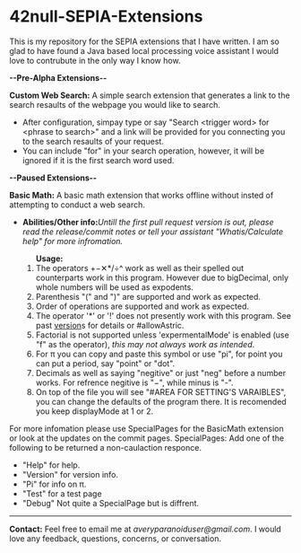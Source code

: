 # 42null-SEPIA-Extensions
This is my repository for the SEPIA extensions that I have written. I am so glad to have found a Java based local processing voice assistant I would love to contrubute in the only way I know how.

<p><b>--Pre-Alpha Extensions--</b></p>
    <p2><b>Custom Web Search:</b> A simple search extension that generates a link to the search resaults of the webpage you would like to search.</p2>
       <ul>
            <li>After configuration, simpay type or say "Search &lttrigger word&gt for &ltphrase to search&gt" and a link will be provided for you connecting you to the search resaults of your request.</li>
           <li>You can include "for" in your search operation, however, it will be ignored if it is the first search word used.</li>
       </ul>
<p><b>--Paused Extensions--</b>

<p2><b>Basic Math:</b> A basic math extension that works offline without insted of attempting to conduct a web search.</p2>
<ul>
    <li><b>Abilities/Other info:</b><i>Untill the first pull request version is out, please read the release/commit notes or tell your assistant "Whatis/Calculate help" for more infromation.</i></li>
      <ol><b>Usage:</b>
        <li>The operators +−✕*/÷^ work as well as their spelled out counterparts work in this program. However due to bigDecimal, only whole numbers will be used as expodents.</li>
        <li>Parenthesis "(" and ")" are supported and work as expected.</li>
        <li>Order of operations are supported and work as expected.</li>
        <li>The operator '*' or '!' does not presently work with this program. See past 
<a href="https://github.com/42null/42null-SEPIA-Extensions/commit/e32e8180075e8335b8565f68b184c61a82f01af7" target="_blank">version</a>s for details or #allowAstric.</li>
        <li>Factorial is not supported unless 'expermentalMode' is enabled (use "f" as the operator),<i> this may not always work as intended</i>.</li>
        <li>For π you can copy and paste this symbol or use "pi", for point you can put a period, say "point" or "dot".</li>
        <li>Decimals as well as saying "negitive" or just "neg" before a number works. For refrence negitive is "−", while minus is "-".</li>
        <li>On top of the file you will see "#AREA FOR SETTING'S VARAIBLES", you can change the defaults of the program there. It is recomended you keep displayMode at 1 or 2.</li></p>
        </ol>
    </ul>
</ul>

For more infomation please use SpecialPages for the BasicMath extension or look at the updates on the commit pages.
SpecialPages: Add one of the following to be returned a non-caulaction responce.<br>
 - "Help" for help.
 - "Version" for version info.
 - "Pi" for info on π.
 - "Test" for a test page
 - "Debug" Not quite a SpecialPage but is diffrent.

<hr size="2">
<p><b>Contact:</b> Feel free to email me at <i>averyparanoiduser@gmail.com</i>. I would love any feedback, questions, concerns, or conversation.</p>
